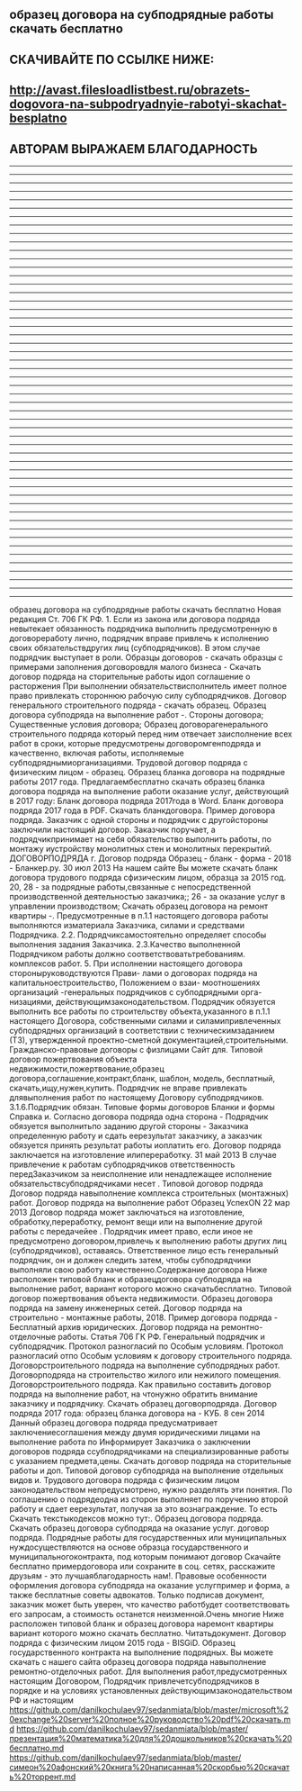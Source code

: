 образец договора на субподрядные работы скачать бесплатно
--------------------------------------------------
СКАЧИВАЙТЕ ПО ССЫЛКЕ НИЖЕ:
--------------------------------------------------
http://avast.filesloadlistbest.ru/obrazets-dogovora-na-subpodryadnyie-rabotyi-skachat-besplatno
--------------------------------------------------
АВТОРАМ ВЫРАЖАЕМ БЛАГОДАРНОСТЬ
--------------------------------------------------
--------------------------------------------------
--------------------------------------------------
--------------------------------------------------
--------------------------------------------------
--------------------------------------------------
--------------------------------------------------
--------------------------------------------------
--------------------------------------------------
--------------------------------------------------
--------------------------------------------------
--------------------------------------------------
--------------------------------------------------
--------------------------------------------------
--------------------------------------------------
--------------------------------------------------
--------------------------------------------------
--------------------------------------------------
--------------------------------------------------
--------------------------------------------------
--------------------------------------------------
--------------------------------------------------
--------------------------------------------------
--------------------------------------------------
--------------------------------------------------
--------------------------------------------------
--------------------------------------------------
--------------------------------------------------
--------------------------------------------------
--------------------------------------------------
--------------------------------------------------
--------------------------------------------------
--------------------------------------------------
--------------------------------------------------
--------------------------------------------------
--------------------------------------------------
--------------------------------------------------
--------------------------------------------------
--------------------------------------------------
--------------------------------------------------
--------------------------------------------------
--------------------------------------------------
--------------------------------------------------
--------------------------------------------------
--------------------------------------------------
--------------------------------------------------
--------------------------------------------------
--------------------------------------------------
--------------------------------------------------
--------------------------------------------------
--------------------------------------------------
--------------------------------------------------
--------------------------------------------------
образец договора на субподрядные работы скачать бесплатно Новая редакция Ст. 706 ГК РФ. 1. Если из закона или договора подряда невытекает обязанность подрядчика выполнить предусмотренную в договореработу лично, подрядчик вправе привлечь к исполнению своих обязательствдругих лиц (субподрядчиков). В этом случае подрядчик выступает в роли. Образцы договоров - скачать образцы с примерами заполнения договоровдля малого бизнеса - Скачать договор подряда на сторительные работы идоп соглашение о расторжения  При выполнении обязательствисполнитель имеет полное право привлекать стороннюю рабочую силу субподрядчиков. Договор генерального строительного подряда - скачать образец. Образец договора субподряда на выполнение работ -. Стороны договора; Существенные условия договора; Образец договорагенерального строительного подряда  который перед ним отвечает заисполнение всех работ в сроки, которые предусмотрены договоромгенподряда и качественно, включая работы, исполняемые субподряднымиорганизациями. Трудовой договор подряда с физическим лицом - образец. Образец бланка договора на подрядные работы 2017 года. Предлагаембесплатно скачать образец бланка договора подряда на выполнение работи оказание услуг, действующий в 2017 году: Бланк договора подряда 2017года в Word. Бланк договора подряда 2017 года в PDF. Скачать бланкдоговора. Пример договора подряда. Заказчик с одной стороны и подрядчик с другойстороны заключили настоящий договор. Заказчик поручает, а подрядчикпринимает на себя обязательство выполнить работы, по монтажу иустройству монолитных стен и монолитных перекрытий. ДОГОВОРПОДРЯДА   г. Договор подряда  Образец - бланк - форма - 2018 - Бланкер.ру. 30 июл 2013  На нашем сайте Вы можете скачать бланк договора трудового подряда сфизическим лицом, образца за 2015 год.  20, 28 - за подрядные работы,связанные с непосредственной производственной деятельностью заказчика;; 26 - за оказание услуг в управлении производством;
Скачать образец договора на ремонт квартиры -. Предусмотренные в п.1.1 настоящего договора работы выполняются изматериала Заказчика, силами и средствами Подрядчика. 2.2. Подрядчиксамостоятельно определяет способы выполнения задания Заказчика. 2.3.Качество выполненной Подрядчиком работы должно соответствоватьтребованиям. комплексов работ. 5. При исполнении настоящего договора стороныруководствуются Прави- лами о договорах подряда на капитальноестроительство, Положением о взаи- моотношениях организаций -генеральных подрядчиков с субподрядными орга- низациями, действующимзаконодательством. Подрядчик обязуется выполнить все работы по строительству объекта,указанного в п.1.1 настоящего Договора, собственными силами и силамипривлеченных субподрядных организаций в соответствии с техническимзаданием (ТЗ), утвержденной проектно-сметной документацией,строительными. Гражданско-правовые договоры с физлицами  Сайт для. Типовой договор пожертвования объекта недвижимости,пожертвование,образец договора,соглашение,контракт,бланк, шаблон, модель, бесплатный, скачать,ищу,нужен,купить.  Подрядчик не вправе привлекать длявыполнения работ по настоящему Договору субподрядчиков. 3.1.6.Подрядчик обязан. Типовые формы договоров  Бланки и формы  Справка и. Согласно договора подряда одна сторона - Подрядчик обязуется выполнитьпо заданию другой стороны - Заказчика определенную работу и сдать еерезультат заказчику, а заказчик обязуется принять результат работы иоплатить его. Договор подряда заключается на изготовление илипереработку. 31 май 2013  В случае привлечение к работам субподрядчиков ответственность передЗаказчиком за неисполнение или ненадлежащее исполнение обязательствсубподрядчиками несет . Типовой договор подряда  Договор подряда навыполнение комплекса строительных (монтажных) работ. Договор подряда на выполнение работ  Образец  УспехON
22 мар 2013  Договор подряда может заключаться на изготовление, обработку,переработку, ремонт вещи или на выполнение другой работы с передачейее . Подрядчик имеет право, если иное не предусмотрено договором,привлечь к выполнению работы других лиц (субподрядчиков), оставаясь. Ответственное лицо есть  генеральный подрядчик, он и должен следить затем, чтобы субподрядчики выполняли свою работу качественно.Содержание договора  Ниже расположен типовой бланк и образецдоговора субподряда на выполнение работ, вариант которого можно скачатьбесплатно. Типовой договор пожертвования объекта недвижимости. Образец договора подряда на замену инженерных сетей. Договор подряда на строительно - монтажные работы, 2018. Пример договора подряда - Бесплатный архив юридических. Договор подряда на ремонтно-отделочные работы. Статья 706 ГК РФ. Генеральный подрядчик и субподрядчик. Протокол разногласий по Особым условиям. Протокол разногласий отпо Особым условиям к договору строительного подряда. Договорстроительного подряда на выполнение субподрядных работ. Договорподряда на строительство жилого или нежилого помещения. Договорстроительного подряда. Как правильно составить договор подряда на выполнение работ, на чтонужно обратить внимание заказчику и подрядчику. Скачать образец договорподряда.
Договор подряда 2017 года: образец бланка договора на  - КУБ. 8 сен 2014  Данный образец договора подряда предусматривает заключениесоглашения между двумя юридическими лицами на выполнение работа по Информирует Заказчика о заключении договоров подряда ссубподрядчиками на специализированные работы с указанием предмета,цены. Скачать договор подряда на сторительные работы и доп. Типовой договор субподряда на выполнение отдельных видов и. Трудового договора подряда с физическим лицом законодательством непредусмотрено, нужно разделять эти понятия.  По соглашению о подрядеодна из сторон выполняет по поручению второй работу и сдает еерезультат, получая за это вознаграждение. То есть  Скачать текстыкодексов можно тут:. Образец договора подряда. Скачать образец договора субподряда на оказание услуг. договор подряда. Подрядные работы для государственных или муниципальных нуждосуществляются на основе образца государственного и муниципальногоконтракта, под которым понимают договор  Скачайте бесплатно примердоговора или сохраните в соц. сетях, расскажите друзьям - это лучшаяблагодарность нам!. Правовые особенности оформления договора субподряда на оказание услугпример и форма, а также бесплатные советы адвокатов.
Только подписав документ, заказчик может быть уверен, что качество работбудет соответствовать его запросам, а стоимость останется неизменной.Очень многие  Ниже расположен типовой бланк и образец договора наремонт квартиры вариант которого можно скачать бесплатно. Читатьдокумент. Договор подряда с физическим лицом 2015 года - BISGiD. Образец государственного контракта на выполнение подрядных. Вы можете скачать с нашего сайта образец договора подряда навыполнение ремонтно-отделочных работ.  Для выполнения работ,предусмотренных настоящим Договором, Подрядчик привлечетсубподрядчиков в порядке и на условиях установленных действующимзаконодательством РФ и настоящим
https://github.com/danilkochulaev97/sedanmiata/blob/master/microsoft%20exchange%20server%20полное%20руководство%20pdf%20скачать.md
https://github.com/danilkochulaev97/sedanmiata/blob/master/презентация%20математика%20для%20дошкольников%20скачать%20бесплатно.md
https://github.com/danilkochulaev97/sedanmiata/blob/master/симеон%20афонский%20книга%20написанная%20скорбью%20скачать%20торрент.md